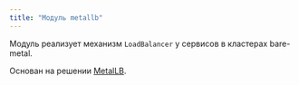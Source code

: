 ```yaml
---
title: "Модуль metallb"
---
```


Модуль реализует механизм `LoadBalancer` у сервисов в кластерах bare-metal.

Основан на решении [MetalLB](https://metallb.universe.tf/).

